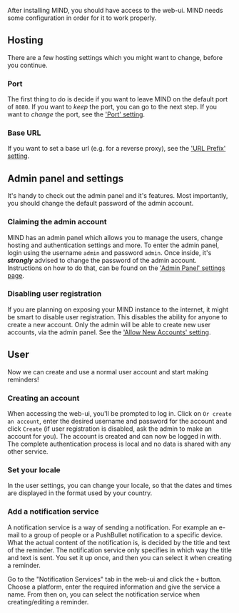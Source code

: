 After installing MIND, you should have access to the web-ui. MIND needs some configuration in order for it to work properly.

## Hosting

There are a few hosting settings which you might want to change, before you continue.

### Port

The first thing to do is decide if you want to leave MIND on the default port of `8080`. If you want to _keep_ the port, you can go to the next step. If you want to _change_ the port, see the ['Port' setting](../settings/admin_settings.md#port).

### Base URL

If you want to set a base url (e.g. for a reverse proxy), see the ['URL Prefix' setting](../settings/admin_settings.md#url-prefix).

## Admin panel and settings

It's handy to check out the admin panel and it's features. Most importantly, you should change the default password of the admin account.

### Claiming the admin account

MIND has an admin panel which allows you to manage the users, change hosting and authentication settings and more. To enter the admin panel, login using the username `admin` and password `admin`. Once inside, it's **_strongly_** advised to change the password of the admin account. Instructions on how to do that, can be found on the ['Admin Panel' settings page](../settings/admin_settings.md#user-management).

### Disabling user registration

If you are planning on exposing your MIND instance to the internet, it might be smart to disable user registration. This disables the ability for anyone to create a new account. Only the admin will be able to create new user accounts, via the admin panel. See the ['Allow New Accounts' setting](../settings/admin_settings.md#allow-new-accounts).

## User

Now we can create and use a normal user account and start making reminders!

### Creating an account

When accessing the web-ui, you'll be prompted to log in. Click on `Or create an account`, enter the desired username and password for the account and click `Create` (if user registration is disabled, ask the admin to make an account for you). The account is created and can now be logged in with. The complete authentication process is local and no data is shared with any other service.

### Set your locale

In the user settings, you can change your locale, so that the dates and times are displayed in the format used by your country. 

### Add a notification service

A notification service is a way of sending a notification. For example an e-mail to a group of people or a PushBullet notification to a specific device. What the actual content of the notification is, is decided by the title and text of the reminder. The notification service only specifies in which way the title and text is sent. You set it up once, and then you can select it when creating a reminder.

Go to the "Notification Services" tab in the web-ui and click the `+` button. Choose a platform, enter the required information and give the service a name. From then on, you can select the notification service when creating/editing a reminder.
